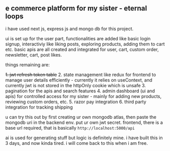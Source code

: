 ## e commerce platform for my sister - eternal loops

i have used next js, express js and mongo db for this project.

ui is set up for the user part,
functionalities are added like basic login signup, interactiviy like liking posts, exploring products, adding them to cart etc.
basic apis are all created and integrated for user, cart, custom order, newsletter, cart, post likes.

things remaining are:

~~1. jwt refresh token table~~
2. state management like redux for frontend to manage user details efficiently - currently it relies on useContext, and currently jwt is not stored in the httpOnly cookie which is unsafe
3. pagination for the apis and search features
4. admin dashboard (ui and apis) for controlled access for my sister - mainly for adding new products, reviewing custom orders, etc.
5. razor pay integration
6. third party integration for tracking shipping

u can try this out by first creating ur own mongodb atlas, then paste the mongodb uri in the backend env. put ur own jwt secret. 
frontend, there is a base url required, that is basically `http://localhost:5000/api`

ai is used for generating stuff but logic is definitely mine. i have built this in 3 days, and now kinda tired. i will come back to this when i am free.

